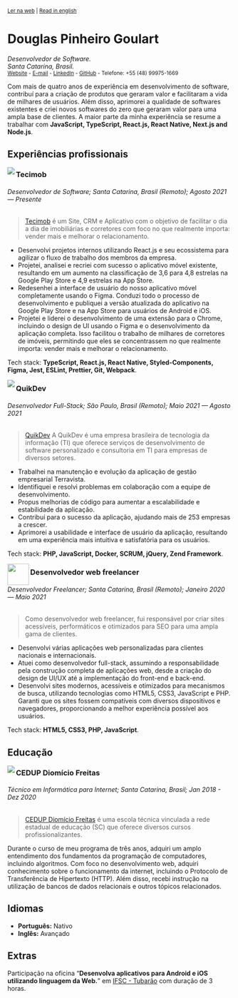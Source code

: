<sup>

[Ler na web](https://github.com/doougui/resume/blob/master/PT-BR.md) | [Read in english](https://github.com/doougui/resume/blob/master/EN-US.md)

</sup>

# Douglas Pinheiro Goulart

_Desenvolvedor de Software._  
_Santa Catarina, Brasil._  
<sub>[Website](https://douglasgoulart.com/) - [E-mail](douglaspigoulart@gmail.com) - [LinkedIn](https://linkedin.com/in/douglaspigoulart/) - [GitHub](https://github.com/doougui) - Telefone: +55 (48) 99975-1669</sub>

Com mais de quatro anos de experiência em desenvolvimento de software, contribuí para a criação de produtos que geraram valor e facilitaram a vida de milhares de usuários. Além disso, aprimorei a qualidade de softwares existentes e criei novos softwares do zero que geraram valor para uma ampla base de clientes.
A maior parte da minha experiência se resume a trabalhar com **JavaScript, TypeScript, React.js, React Native, Next.js and Node.js**.

## Experiências profissionais

<img src="https://user-images.githubusercontent.com/44846329/232336807-b81fe5e3-b5b5-4b31-96c2-fe634507630e.png" align="left" />

### Tecimob

###### Desenvolvedor de Software; Santa Catarina, Brasil (Remoto); Agosto 2021 — Presente

> [Tecimob](https://tecimob.com.br/) é um Site, CRM e Aplicativo com o objetivo de facilitar o dia a dia de imobiliárias e corretores com foco no que realmente importa: vender mais e melhorar o relacionamento.

- Desenvolvi projetos internos utilizando React.js e seu ecossistema para agilizar o fluxo de trabalho dos membros da empresa.
- Projetei, analisei e recriei com sucesso o aplicativo móvel existente, resultando em um aumento na classificação de 3,6 para 4,8 estrelas na Google Play Store e 4,9 estrelas na App Store.
- Redesenhei a interface de usuário do nosso aplicativo móvel completamente usando o Figma. Conduzi todo o processo de desenvolvimento e publiquei a versão atualizada do aplicativo na Google Play Store e na App Store para usuários de Android e iOS.
- Projetei e liderei o desenvolvimento de uma extensão para o Chrome, incluindo o design de UI usando o Figma e o desenvolvimento da aplicação completa. Isso facilitou o trabalho de milhares de corretores de imóveis, permitindo que eles se concentrassem no que realmente importa: vender mais e melhorar o relacionamento.

Tech stack: **TypeScript, React.js, React Native, Styled-Components, Figma, Jest, ESLint, Prettier, Git, Webpack**.

<img src="https://user-images.githubusercontent.com/44846329/232336837-1863a906-1e7b-4a10-9b6a-b7e3aff81623.png" align="left" />

### QuikDev

###### Desenvolvedor Full-Stack; São Paulo, Brasil (Remoto); Maio 2021 — Agosto 2021

> [QuikDev](https://quikdev.com.br/) A QuikDev é uma empresa brasileira de tecnologia da informação (TI) que oferece serviços de desenvolvimento de software personalizado e consultoria em TI para empresas de diversos setores.

- Trabalhei na manutenção e evolução da aplicação de gestão empresarial Terravista.
- Identifiquei e resolvi problemas em colaboração com a equipe de desenvolvimento.
- Propus melhorias de código para aumentar a escalabilidade e estabilidade da aplicação.
- Contribuí para o sucesso da aplicação, ajudando mais de 253 empresas a crescer.
- Aprimorei a usabilidade e interface de usuário da aplicação, resultando em uma experiência mais intuitiva e satisfatória para os usuários.

Tech stack: **PHP, JavaScript, Docker, SCRUM, jQuery, Zend Framework**.

<img src="https://douglasgoulart.com/img/icon-192.png" width="48" align="left" />

### Desenvolvedor web freelancer

###### Desenvolvedor Freelancer; Santa Catarina, Brasil (Remoto); Janeiro 2020 — Maio 2021

> Como desenvolvedor web freelancer, fui responsável por criar sites acessíveis, performáticos e otimizados para SEO para uma ampla gama de clientes.

- Desenvolvi várias aplicações web personalizadas para clientes nacionais e internacionais.
- Atuei como desenvolvedor full-stack, assumindo a responsabilidade pela construção completa de aplicações web, desde a criação do design de UI/UX até a implementação do front-end e back-end.
- Desenvolvi sites modernos, acessíveis e otimizados para mecanismos de busca, utilizando tecnologias como HTML5, CSS3, JavaScript e PHP. Garanti que os sites fossem compatíveis com diversos dispositivos e navegadores, proporcionando a melhor experiência possível aos usuários.

Tech stack: **HTML5, CSS3, PHP, JavaScript**.

## Educação

<img src="https://user-images.githubusercontent.com/44846329/232353960-119b79b5-bb3c-480f-95e7-85a0c00fd95d.png" align="left" />

### CEDUP Diomício Freitas

###### Técnico em Informática para Internet; Santa Catarina, Brasil; Jan 2018 - Dez 2020

> [CEDUP Diomício Freitas](https://ceduptubarao.com.br/) é uma escola técnica vinculada a rede estadual de educação (SC) que oferece diversos cursos profissionalizantes.

Durante o curso de meu programa de três anos, adquiri um amplo entendimento dos fundamentos da programação de computadores, incluindo algoritmos. Com foco no desenvolvimento web, adquiri conhecimento sobre o funcionamento da internet, incluindo o Protocolo de Transferência de Hipertexto (HTTP). Além disso, recebi instrução na utilização de bancos de dados relacionais e outros tópicos relacionados.

## Idiomas

- **Português:** Nativo
- **Inglês:** Avançado

## Extras

Participação na oficina “**Desenvolva aplicativos para Android e iOS utilizando linguagem da Web.**” em [IFSC - Tubarão](https://www.ifsc.edu.br/web/campus-tubarao) com duração de 3 horas.

